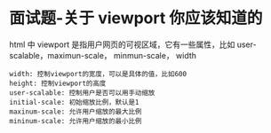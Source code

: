 # 面试题-关于 viewport 你应该知道的

html 中 viewport 是指用户网页的可视区域，它有一些属性，比如 user-scalable，maximun-scale， minmun-scale， width

```
width: 控制viewport的宽度，可以是具体的值，比如600
height: 控制viewport的高度
user-scalable: 控制用户是否可以用手动缩放
initial-scale: 初始缩放比例，默认是1
maxinum-scale: 允许用户缩放的最大比例
mininum-scale: 允许用户缩放的最小比例
```
